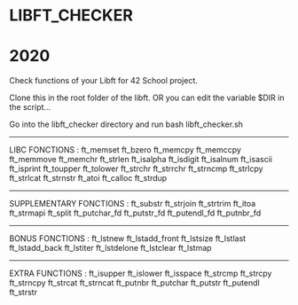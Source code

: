 #      LIBFT_CHECKER
#           2020


Check functions of your Libft for 42 School project.

Clone this in the root folder of the libft.
OR you can edit the variable $DIR in the script...

Go into the libft_checker directory and run bash libft_checker.sh



--------------------------------------------
LIBC FONCTIONS :
ft_memset
ft_bzero 
ft_memcpy
ft_memccpy
ft_memmove
ft_memchr 
ft_strlen
ft_isalpha
ft_isdigit
ft_isalnum
ft_isascii
ft_isprint
ft_toupper
ft_tolower
ft_strchr 
ft_strrchr
ft_strncmp
ft_strlcpy
ft_strlcat
ft_strnstr
ft_atoi
ft_calloc
ft_strdup

-------------------------------------------
SUPPLEMENTARY FONCTIONS :
ft_substr
ft_strjoin
ft_strtrim
ft_itoa
ft_strmapi
ft_split
ft_putchar_fd
ft_putstr_fd
ft_putendl_fd
ft_putnbr_fd

-------------------------------------------
BONUS FONCTIONS :
ft_lstnew
ft_lstadd_front
ft_lstsize
ft_lstlast
ft_lstadd_back
ft_lstiter
ft_lstdelone
ft_lstclear
ft_lstmap

-------------------------------------------
EXTRA FUNCTIONS :
ft_isupper
ft_islower
ft_isspace
ft_strcmp
ft_strcpy
ft_strncpy
ft_strcat
ft_strncat
ft_putnbr
ft_putchar
ft_putstr
ft_putendl
ft_strstr
